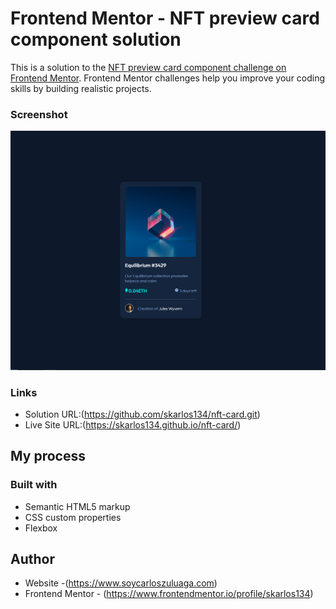# Frontend Mentor - NFT preview card component solution

This is a solution to the [NFT preview card component challenge on Frontend Mentor](https://www.frontendmentor.io/challenges/nft-preview-card-component-SbdUL_w0U). Frontend Mentor challenges help you improve your coding skills by building realistic projects. 


### Screenshot

![](./screenshot.png)

### Links

- Solution URL:(https://github.com/skarlos134/nft-card.git)
- Live Site URL:(https://skarlos134.github.io/nft-card/)

## My process

### Built with

- Semantic HTML5 markup
- CSS custom properties
- Flexbox

## Author

- Website -(https://www.soycarloszuluaga.com)
- Frontend Mentor - (https://www.frontendmentor.io/profile/skarlos134)
